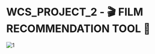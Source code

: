 # WCS_PROJECT_2 - 🎬 FILM RECOMMENDATION TOOL 🔎

![1](https://github.com/user-attachments/assets/e355c773-10d7-461c-a51d-2dcbbd981637)

